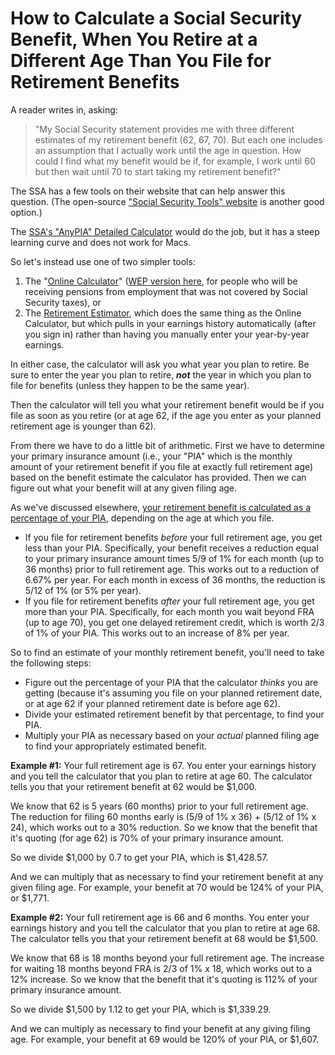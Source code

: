 # How to Calculate a Social Security Benefit, When You Retire at a Different Age Than You File for Retirement Benefits

A reader writes in, asking:

<blockquote>
  "My Social Security statement provides me with three different estimates of my retirement benefit (62, 67, 70). But each one includes an assumption that I actually work until the age in question. 
  How could I find what my benefit would be if, for example, I work until 60 but then wait until 70 to start taking my retirement benefit?"
</blockquote>

The SSA has a few tools on their website that can help answer this question. (The open-source <a href="https://socialsecurity.tools/" target="_blank">"Social Security Tools" website</a> is another good option.)

The <a href="https://www.ssa.gov/OACT/anypia/anypia.html" target="_blank">SSA's "AnyPIA" Detailed Calculator</a> would do the job, but it has a steep learning curve and does not work for Macs.

So let's instead use one of two simpler tools:

1. The "<a href="https://www.ssa.gov/planners/retire/AnypiaApplet.html" target="_blank">Online Calculator</a>" (<a href="https://www.ssa.gov/planners/retire/anyPiaWepjs04.html" target="_blank">WEP version here</a>, for people who will be receiving pensions from employment that was not covered by Social Security taxes), or
1. The <a href="https://www.ssa.gov/benefits/retirement/estimator.html" target="_blank">Retirement Estimator</a>, which does the same thing as the Online Calculator, but which pulls in your earnings history automatically (after you sign in) rather than having you manually enter your year-by-year earnings.

In either case, the calculator will ask you what year you plan to retire. Be sure to enter the year you plan to retire, <em><strong>not</strong></em> the year in which you plan to file for benefits (unless they happen to be the same year).

Then the calculator will tell you what your retirement benefit would be if you file as soon as you retire (or at age 62, if the age you enter as your planned retirement age is younger than 62).

From there we have to do a little bit of arithmetic. First we have to determine your primary insurance amount (i.e., your "PIA" which is the monthly amount of your retirement benefit if you file at exactly full retirement age) based on the benefit estimate the calculator has provided. Then we can figure out what your benefit will at any given filing age.

As we've discussed elsewhere, <a href="https://obliviousinvestor.com/how-social-security-benefits-are-calculated/" target="_blank">your retirement benefit is calculated as a percentage of your PIA</a>, depending on the age at which you file.

* If you file for retirement benefits <em>before</em> your full retirement age, you get less than your PIA. Specifically, your benefit receives a reduction equal to your primary insurance amount times 5/9 of 1% for each month (up to 36 months) prior to full retirement age. This works out to a reduction of 6.67% per year. For each month in excess of 36 months, the reduction is 5/12 of 1% (or 5% per year).
* If you file for retirement benefits <em>after</em> your full retirement age, you get more than your PIA. Specifically, for each month you wait beyond FRA (up to age 70), you get one delayed retirement credit, which is worth 2/3 of 1% of your PIA. This works out to an increase of 8% per year.

So to find an estimate of your monthly retirement benefit, you'll need to take the following steps:

* Figure out the percentage of your PIA that the calculator <em>thinks</em> you are getting (because it's assuming you file on your planned retirement date, or at age 62 if your planned retirement date is before age 62).
* Divide your estimated retirement benefit by that percentage, to find your PIA.
* Multiply your PIA as necessary based on your <em>actual</em> planned filing age to find your appropriately estimated benefit.

**Example #1:** Your full retirement age is 67. You enter your earnings history and you tell the calculator that you plan to retire at age 60. The calculator tells you that your retirement benefit at 62 would be $1,000.

We know that 62 is 5 years (60 months) prior to your full retirement age. The reduction for filing 60 months early is (5/9 of 1% x 36) + (5/12 of 1% x 24), which works out to a 30% reduction. So we know that the benefit that it's quoting (for age 62) is 70% of your primary insurance amount.

So we divide $1,000 by 0.7 to get your PIA, which is $1,428.57.

And we can multiply that as necessary to find your retirement benefit at any given filing age. For example, your benefit at 70 would be 124% of your PIA, or $1,771.

**Example #2:** Your full retirement age is 66 and 6 months. You enter your earnings history and you tell the calculator that you plan to retire at age 68. 
  The calculator tells you that your retirement benefit at 68 would be $1,500.

We know that 68 is 18 months beyond your full retirement age. The increase for waiting 18 months beyond FRA is 2/3 of 1% x 18, which works out to a 12% increase. So we know that the benefit that it's quoting is 112% of your primary insurance amount.

So we divide $1,500 by 1.12 to get your PIA, which is $1,339.29.

And we can multiply as necessary to find your benefit at any giving filing age. For example, your benefit at 69 would be 120% of your PIA, or $1,607.